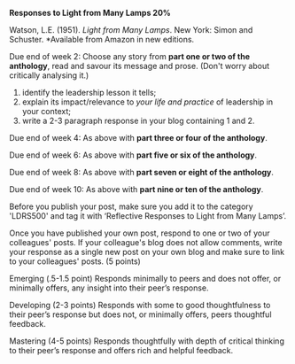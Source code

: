 **Responses to Light from Many Lamps 20%**

Watson, L.E. \(1951\). _Light from Many Lamps_. New York: Simon and Schuster. \*Available from Amazon in new editions.

Due end of week 2: Choose any story from **part one or two of the anthology**, read and savour its message and prose. \(Don't worry about critically analysing it.\)

1. identify the leadership lesson it tells;
2. explain its impact/relevance to _your life and practice_ of leadership in your context;
3. write a 2-3 paragraph response in your blog containing 1 and 2.

Due end of week 4: As above with **part three or four of the anthology**.

Due end of week 6: As above with  **part five or six of the anthology**.

Due end of week 8: As above with **part seven or eight of the anthology**.

Due end of week 10: As above with **part nine or ten of the anthology**.

Before you publish your post, make sure you add it to the category 'LDRS500' and tag it with ‘Reflective Responses to Light from Many Lamps’.



Once you have published your own post, respond to one or two of your colleagues' posts. If your colleague's blog does not allow comments, write your response as a single new post on your own blog and make sure to link to your colleagues' posts. \(5 points\)

Emerging \(.5-1.5 point\) Responds minimally to peers and does not offer, or minimally offers, any insight into their peer’s response.

Developing \(2-3 points\) Responds with some to good thoughtfulness to their peer’s response but does not, or minimally offers, peers thoughtful feedback.

Mastering \(4-5 points\) Responds thoughtfully with depth of critical thinking to their peer’s response and offers rich and helpful feedback.

